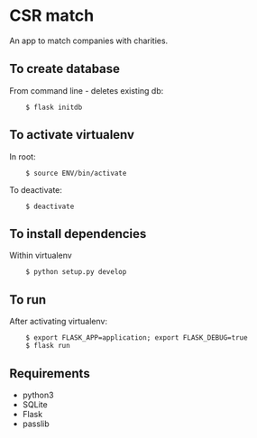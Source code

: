 # CSR match #

An app to match companies with charities.

## To create database ##
From command line - deletes existing db:

        $ flask initdb

## To activate virtualenv ##
In root:
        
        $ source ENV/bin/activate

To deactivate:
        
        $ deactivate

## To install dependencies ##
Within virtualenv

        $ python setup.py develop
        
## To run ##
After activating virtualenv:

        $ export FLASK_APP=application; export FLASK_DEBUG=true
        $ flask run

## Requirements ##
- python3
- SQLite
- Flask
- passlib
